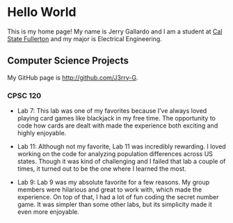 # Hello World

This is my home page! My name is Jerry Gallardo and I am a student at [Cal State Fullerton](http://www.fullerton.edu/) and my major is Electrical Engineering.

## Computer Science Projects

My GitHub page is http://github.com/J3rry-G.

### CPSC 120

* Lab 7:
This lab was one of my favorites because I’ve always loved playing card games like blackjack in my free time. The opportunity to code how cards are dealt with made the experience both exciting and highly enjoyable.

* Lab 11:
Although not my favorite, Lab 11 was incredibly rewarding. I loved working on the code for analyzing population differences across US states. Though it was kind of challenging and I failed that lab a couple of times, it turned out to be the one where I learned the most.

* Lab 9: 
Lab 9 was my absolute favorite for a few reasons. My group members were hilarious and great to work with, which made the experience. On top of that, I had a lot of fun coding the secret number game. It was simpler than some other labs, but its simplicity made it even more enjoyable.
